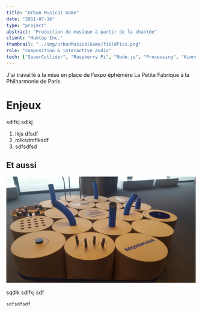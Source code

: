 ```yaml
---
title: "Urban Musical Game"
date: "2011-07-16"
type: "project" 
abstract: "Production de musique à partir de la chantée"
client: "Humtap Inc."
thumbnail: "../img/urbanMusicalGame/fieldPics.png"
role: "composition & interactive audio"
tech: ["SuperCollider", "Raspberry Pi", "Node.js", "Processing", "Kinnect SDK"]
---
```

J'ai travaillé à la mise en place de l'expo éphémère La Petite Fabrique à la Philharmonie de Paris.


# Enjeux 
sdlfkj sdlkj 

1. lkjs dfsdf
2. mlksdmflksdf
3. sdfsdfsd

## Et aussi

![Studio Electro](../img/philharmoniePetiteFabrique/electro.jpg)

sqdlk sdlfkj sdf

```
sdfsdfsdf
```
